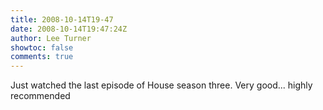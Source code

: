 ```yaml
---
title: 2008-10-14T19-47
date: 2008-10-14T19:47:24Z
author: Lee Turner
showtoc: false
comments: true
---
```


Just watched the last episode of House season three.  Very good... highly recommended

